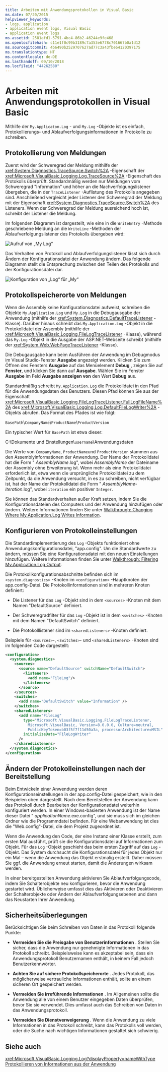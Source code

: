 ```yaml
---
title: Arbeiten mit Anwendungsprotokollen in Visual Basic
ms.date: 07/20/2015
helpviewer_keywords:
- logs, application
- application event logs, Visual Basic
- application event logs
ms.assetid: 2581afd1-5791-4bc4-86b2-46244e9fe468
ms.openlocfilehash: c11e1f0c99b3189c7a353e6778c701667b0a1d12
ms.sourcegitcommit: 4b6490b2529707627ad77c3a43fbe64120397175
ms.translationtype: HT
ms.contentlocale: de-DE
ms.lasthandoff: 09/10/2018
ms.locfileid: "44262580"
---
```

# <a name="working-with-application-logs-in-visual-basic"></a>Arbeiten mit Anwendungsprotokollen in Visual Basic
Mithilfe der `My.Applicaton.Log` - und `My.Log` -Objekte ist es einfach, Protokollierungs- und Ablaufverfolgungsinformationen in Protokolle zu schreiben.  
  
## <a name="how-messages-are-logged"></a>Protokollierung von Meldungen  
 Zuerst wird der Schweregrad der Meldung mithilfe der <xref:System.Diagnostics.TraceSource.Switch%2A> -Eigenschaft der <xref:Microsoft.VisualBasic.Logging.Log.TraceSource%2A> -Eigenschaft des Protokolls überprüft. Standardmäßig werden nur Meldungen vom Schweregrad "Information" und höher an die Nachverfolgungslistener übergeben, die in der `TraceListener` -Auflistung des Protokolls angegeben sind. Anschließend vergleicht jeder Listener den Schweregrad der Meldung mit der Eigenschaft <xref:System.Diagnostics.TraceSource.Switch%2A> des Listeners. Wenn der Schweregrad der Meldung ausreichend hoch ist, schreibt der Listener die Meldung.  
  
 Im folgenden Diagramm ist dargestellt, wie eine in die `WriteEntry` -Methode geschriebene Meldung an die `WriteLine` -Methoden der Ablaufverfolgungslistener des Protokolls übergeben wird:  
  
 ![Aufruf von „My Log“](../../../../visual-basic/developing-apps/programming/log-info/media/mylogcall.png "MyLogCall")  
  
 Das Verhalten von Protokoll und Ablaufverfolgungslistener lässt sich durch Ändern der Konfigurationsdatei der Anwendung ändern. Das folgende Diagramm stellt die Entsprechung zwischen den Teilen des Protokolls und der Konfigurationsdatei dar.  
  
 ![Konfiguration von „Log“ für „My“](../../../../visual-basic/developing-apps/programming/log-info/media/mylogconfig.png "MyLogConfig")  
  
## <a name="where-messages-are-logged"></a>Protokollspeicherorte von Meldungen  
 Wenn die Assembly keine Konfigurationsdatei aufweist, schreiben die Objekte `My.Application.Log` und `My.Log` in die Debugausgabe der Anwendung (mithilfe der <xref:System.Diagnostics.DefaultTraceListener> -Klasse). Darüber hinaus schreibt das `My.Application.Log` -Objekt in die Protokolldatei der Assembly (mithilfe der <xref:Microsoft.VisualBasic.Logging.FileLogTraceListener> -Klasse), während das `My.Log` -Objekt in die Ausgabe der ASP.NET-Webseite schreibt (mithilfe der <xref:System.Web.WebPageTraceListener> -Klasse).  
  
 Die Debugausgabe kann beim Ausführen der Anwendung im Debugmodus im Visual Studio-Fenster **Ausgabe** angezeigt werden. Klicken Sie zum Öffnen des Fensters **Ausgabe** auf das Menüelement **Debug** , zeigen Sie auf **Fenster**, und klicken Sie dann auf **Ausgabe**. Wählen Sie im Fenster **Ausgabe** im Feld **Ausgabe anzeigen von** den Wert **Debug** aus.  
  
 Standardmäßig schreibt `My.Application.Log` die Protokolldatei in den Pfad für die Anwendungsdaten des Benutzers. Diesen Pfad können Sie aus der Eigenschaft <xref:Microsoft.VisualBasic.Logging.FileLogTraceListener.FullLogFileName%2A> des <xref:Microsoft.VisualBasic.Logging.Log.DefaultFileLogWriter%2A> -Objekts abrufen. Das Format des Pfades ist wie folgt:  
  
 `BasePath`\\`CompanyName`\\`ProductName`\\`ProductVersion`  
  
 Ein typischer Wert für `BasePath` ist etwa dieser:  
  
 C:\Dokumente und Einstellungen\\`username`\Anwendungsdaten  
  
 Die Werte von `CompanyName`, `ProductName`und `ProductVersion` stammen aus den Assemblyinformationen der Anwendung. Der Name der Protokolldatei hat die Form " *AssemblyName*.log", wobei *AssemblyName* der Dateiname der Assembly ohne Erweiterung ist. Wenn mehr als eine Protokolldatei erforderlich ist, etwa wenn die ursprüngliche Protokolldatei zu dem Zeitpunkt, da die Anwendung versucht, in es zu schreiben, nicht verfügbar ist, hat der Name der Protokolldatei die Form " *AssemblyName*-*iteration*.log", wobei `iteration` ein positiver `Integer`.  
  
 Sie können das Standardverhalten außer Kraft setzen, indem Sie die Konfigurationsdateien des Computers und der Anwendung hinzufügen oder ändern. Weitere Informationen finden Sie unter [Walkthrough: Changing Where My.Application.Log Writes Information](../../../../visual-basic/developing-apps/programming/log-info/walkthrough-changing-where-my-application-log-writes-information.md).  
  
## <a name="configuring-log-settings"></a>Konfigurieren von Protokolleinstellungen  
 Die Standardimplementierung des `Log` -Objekts funktioniert ohne Anwendungskonfigurationsdatei, "app.config". Um die Standardwerte zu ändern, müssen Sie eine Konfigurationsdatei mit den neuen Einstellungen hinzufügen. Weitere Informationen finden Sie unter [Walkthrough: Filtering My.Application.Log Output](../../../../visual-basic/developing-apps/programming/log-info/walkthrough-filtering-my-application-log-output.md).  
  
 Die Protokollkonfigurationsabschnitte befinden sich im `<system.diagnostics>` -Knoten im `<configuration>` -Hauptknoten der app.config-Datei. Die Protokollinformationen sind in mehreren Knoten definiert:  
  
-   Die Listener für das `Log` -Objekt sind in dem `<sources>` -Knoten mit dem Namen "DefaultSource" definiert.  
  
-   Der Schweregradfilter für das `Log` -Objekt ist in dem `<switches>` -Knoten mit dem Namen "DefaultSwitch" definiert.  
  
-   Die Protokolllistener sind im `<sharedListeners>` -Knoten definiert.  
  
 Beispiele für `<sources>`-, `<switches>`- und `<sharedListeners>` -Knoten sind im folgenden Code dargestellt:  
  
```xml  
<configuration>  
  <system.diagnostics>  
    <sources>  
      <source name="DefaultSource" switchName="DefaultSwitch">  
        <listeners>  
          <add name="FileLog"/>  
        </listeners>  
      </source>  
    </sources>  
    <switches>  
      <add name="DefaultSwitch" value="Information" />  
    </switches>  
    <sharedListeners>  
      <add name="FileLog"  
        type="Microsoft.VisualBasic.Logging.FileLogTraceListener,  
          Microsoft.VisualBasic, Version=8.0.0.0, Culture=neutral,   
          PublicKeyToken=b03f5f7f11d50a3a, processorArchitecture=MSIL"  
        initializeData="FileLogWriter"  
      />  
    </sharedListeners>  
  </system.diagnostics>  
</configuration>  
```  
  
## <a name="changing-log-settings-after-deployment"></a>Ändern der Protokolleinstellungen nach der Bereitstellung  
 Beim Entwickeln einer Anwendung werden deren Konfigurationseinstellungen in der app.config-Datei gespeichert, wie in den Beispielen oben dargestellt. Nach dem Bereitstellen der Anwendung kann das Protokoll durch Bearbeiten der Konfigurationsdatei weiterhin konfiguriert werden. In einer Windows-basierten Anwendung ist der Name dieser Datei " *applicationName*.exe.config", und sie muss sich im gleichen Ordner wie die Programmdatei befinden. Für eine Webanwendung ist dies die "Web.config"-Datei, die dem Projekt zugeordnet ist.  
  
 Wenn die Anwendung den Code, der eine Instanz einer Klasse erstellt, zum ersten Mal ausführt, prüft sie die Konfigurationsdatei auf Informationen zum Objekt. Für das `Log` -Objekt geschieht das beim ersten Zugriff auf das `Log` -Objekt. Das System durchsucht die Konfigurationsdatei für jedes Objekt nur ein Mal – wenn die Anwendung das Objekt erstmalig erstellt. Daher müssen Sie ggf. die Anwendung erneut starten, damit die Änderungen wirksam werden.  
  
 In einer bereitgestellten Anwendung aktivieren Sie Ablaufverfolgungscode, indem Sie Schalterobjekte neu konfigurieren, bevor die Anwendung gestartet wird. Üblicherweise umfasst dies das Aktivieren oder Deaktivieren der Schalterobjekte oder Ändern der Ablaufverfolgungsebenen und dann das Neustarten Ihrer Anwendung.  
  
## <a name="security-considerations"></a>Sicherheitsüberlegungen  
 Berücksichtigen Sie beim Schreiben von Daten in das Protokoll folgende Punkte:  
  
-   **Vermeiden Sie die Preisgabe von Benutzerinformationen** . Stellen Sie sicher, dass die Anwendung nur genehmigte Informationen in das Protokoll schreibt. Beispielsweise kann es akzeptabel sein, dass ein Anwendungsprotokoll Benutzernamen enthält, in keinem Fall jedoch Benutzerkennwörter.  
  
-   **Achten Sie auf sichere Protokollspeicherorte** . Jedes Protokoll, das möglicherweise vertrauliche Informationen enthält, sollte an einem sicheren Ort gespeichert werden.  
  
-   **Vermeiden Sie irreführende Informationen** . Im Allgemeinen sollte die Anwendung alle von einem Benutzer eingegeben Daten überprüfen, bevor Sie sie verwendet. Dies umfasst auch das Schreiben von Daten in das Anwendungsprotokoll.  
  
-   **Vermeiden Sie Dienstverweigerung** . Wenn die Anwendung zu viele Informationen in das Protokoll schreibt, kann das Protokolls voll werden, oder die Suche nach wichtigen Informationen gestaltet sich schwierig.  
  
## <a name="see-also"></a>Siehe auch  
 <xref:Microsoft.VisualBasic.Logging.Log?displayProperty=nameWithType>  
 [Protokollieren von Informationen aus der Anwendung](../../../../visual-basic/developing-apps/programming/log-info/index.md)
